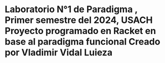 # Laboratorio N°1 de Paradigma , Primer semestre del 2024, USACH Proyecto programado en Racket en base al paradigma funcional Creado por Vladimir Vidal Luieza
